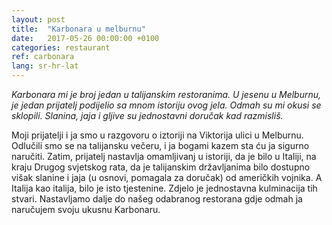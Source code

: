 ```yaml
---
layout: post
title:  "Karbonara u melburnu"
date:   2017-05-26 00:00:00 +0100
categories: restaurant
ref: carbonara
lang: sr-hr-lat
---
```


*Karbonara mi je broj jedan u talijanskim restoranima. U jesenu u Melburnu, je jedan prijatelj podijelio sa mnom istoriju ovog jela. Odmah su mi okusi se sklopili. Slanina, jaja i gljive su jednostavni doručak kad razmisliš.*

Moji prijatelji i ja smo u razgovoru o iztoriji na Viktorija ulici u Melburnu. Odlučili smo se na talijansku večeru, i ja bogami kazem sta ću ja sigurno naručiti. Zatim, prijatelj nastavlja omamljivanј u istoriji, da je bilo u Italiji, na kraju Drugog svjetskog rata, da je talijanskim državljanima bilo dostupno višak slanine i jaja (u osnovi, pomagala za doručak) od američkih vojnika. A Italija kao italija, bilo je isto tjestenine. Zdjelo je jednostavna kulminacija tih stvari. Nastavljamo dalje do našeg odabranog restorana gdje odmah ja naručujem svoju ukusnu Karbonaru.